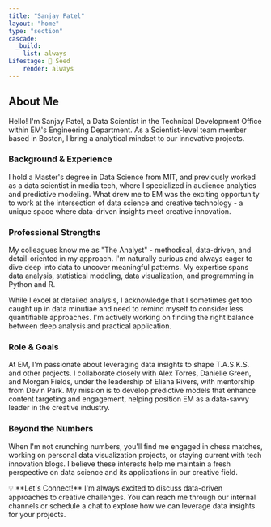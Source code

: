 ```yaml
---
title: "Sanjay Patel"
layout: "home"
type: "section"
cascade:
  _build:
    list: always
Lifestage: 🌱 Seed
    render: always
---
```

## About Me

Hello! I'm Sanjay Patel, a Data Scientist in the Technical Development Office within EM's Engineering Department. As a Scientist-level team member based in Boston, I bring a analytical mindset to our innovative projects.

### Background & Experience

I hold a Master's degree in Data Science from MIT, and previously worked as a data scientist in media tech, where I specialized in audience analytics and predictive modeling. What drew me to EM was the exciting opportunity to work at the intersection of data science and creative technology - a unique space where data-driven insights meet creative innovation.

### Professional Strengths

My colleagues know me as "The Analyst" - methodical, data-driven, and detail-oriented in my approach. I'm naturally curious and always eager to dive deep into data to uncover meaningful patterns. My expertise spans data analysis, statistical modeling, data visualization, and programming in Python and R.

While I excel at detailed analysis, I acknowledge that I sometimes get too caught up in data minutiae and need to remind myself to consider less quantifiable approaches. I'm actively working on finding the right balance between deep analysis and practical application.

### Role & Goals

At EM, I'm passionate about leveraging data insights to shape T.A.S.K.S. and other projects. I collaborate closely with Alex Torres, Danielle Green, and Morgan Fields, under the leadership of Eliana Rivers, with mentorship from Devin Park. My mission is to develop predictive models that enhance content targeting and engagement, helping position EM as a data-savvy leader in the creative industry.

### Beyond the Numbers

When I'm not crunching numbers, you'll find me engaged in chess matches, working on personal data visualization projects, or staying current with tech innovation blogs. I believe these interests help me maintain a fresh perspective on data science and its applications in our creative field.

<aside>
💡 **Let's Connect!** I'm always excited to discuss data-driven approaches to creative challenges. You can reach me through our internal channels or schedule a chat to explore how we can leverage data insights for your projects.

</aside>
